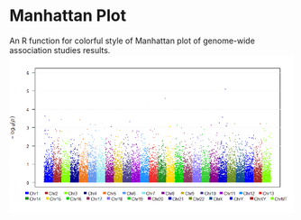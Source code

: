 # Manhattan Plot
An R function for colorful style of Manhattan plot of genome-wide association studies results.
![Manhattan plot](https://github.com/jianggl2000/Manhattan-Plot/blob/main/manhattan.png)
